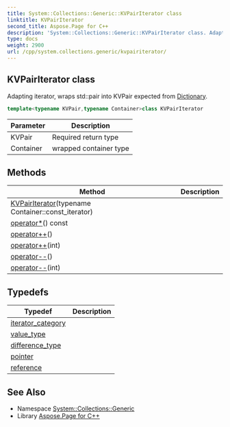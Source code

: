 ```yaml
---
title: System::Collections::Generic::KVPairIterator class
linktitle: KVPairIterator
second_title: Aspose.Page for C++
description: 'System::Collections::Generic::KVPairIterator class. Adapting iterator, wraps std::pair into KVPair expected from Dictionary in C++.'
type: docs
weight: 2900
url: /cpp/system.collections.generic/kvpairiterator/
---
```

## KVPairIterator class


Adapting iterator, wraps std::pair into KVPair expected from [Dictionary](../dictionary/).

```cpp
template<typename KVPair,typename Container>class KVPairIterator
```


| Parameter | Description |
| --- | --- |
| KVPair | Required return type |
| Container | wrapped container type |
## Methods

| Method | Description |
| --- | --- |
| [KVPairIterator](./kvpairiterator/)(typename Container::const_iterator) |  |
| [operator*](./operator_/)() const |  |
| [operator++](./operator++/)() |  |
| [operator++](./operator++/)(int) |  |
| [operator--](./operator--/)() |  |
| [operator--](./operator--/)(int) |  |
## Typedefs

| Typedef | Description |
| --- | --- |
| [iterator_category](./iterator_category/) |  |
| [value_type](./value_type/) |  |
| [difference_type](./difference_type/) |  |
| [pointer](./pointer/) |  |
| [reference](./reference/) |  |

## See Also

* Namespace [System::Collections::Generic](../)
* Library [Aspose.Page for C++](../../)
